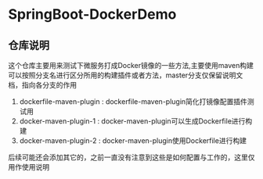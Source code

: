 # SpringBoot-DockerDemo
## 仓库说明
这个仓库主要用来测试下微服务打成Docker镜像的一些方法,主要使用maven构建
可以按照分支名进行区分所用的构建插件或者方法，master分支仅保留说明文档，指向各分支的作用
1. dockerfile-maven-plugin :  dockerfile-maven-plugin简化打镜像配置插件测试用
2. docker-maven-plugin-1 : docker-maven-plugin可以生成Dockerfile进行构建
3. docker-maven-plugin-2 : docker-maven-plugin使用Dockerfile进行构建

后续可能还会添加其它的，之前一直没有注意到这些是如何配置与工作的，这里仅用作使用说明
